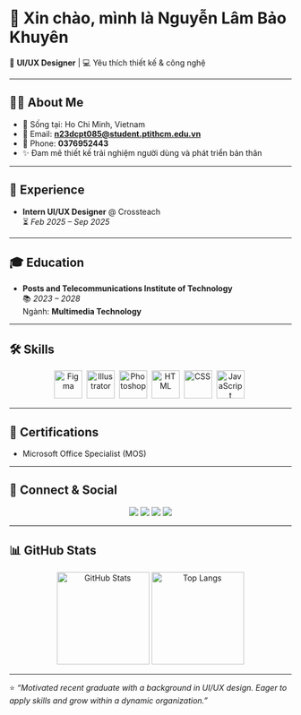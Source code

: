 # 👋 Xin chào, mình là Nguyễn Lâm Bảo Khuyên  

🎨 **UI/UX Designer** | 💻 Yêu thích thiết kế & công nghệ  

---

## 🧑‍💻 About Me
- 📍 Sống tại: Ho Chi Minh, Vietnam  
- 📧 Email: **n23dcpt085@student.ptithcm.edu.vn**  
- 📱 Phone: **0376952443**  
- ✨ Đam mê thiết kế trải nghiệm người dùng và phát triển bản thân  

---

## 💼 Experience
- **Intern UI/UX Designer** @ Crossteach  
  ⏳ *Feb 2025 – Sep 2025*  

---

## 🎓 Education
- **Posts and Telecommunications Institute of Technology**  
  📚 *2023 – 2028*  
  Ngành: **Multimedia Technology**  

---

## 🛠️ Skills
 
<p align="center">
  <img src="https://cdn.jsdelivr.net/gh/devicons/devicon/icons/figma/figma-original.svg" title="Figma" alt="Figma" width="50" height="50"/>&nbsp;
  <img src="https://cdn.jsdelivr.net/gh/devicons/devicon/icons/illustrator/illustrator-line.svg" title="Illustrator" alt="Illustrator" width="50" height="50"/>&nbsp;
  <img src="https://cdn.jsdelivr.net/gh/devicons/devicon/icons/photoshop/photoshop-line.svg" title="Photoshop" alt="Photoshop" width="50" height="50"/>&nbsp;
  <img src="https://cdn.jsdelivr.net/gh/devicons/devicon/icons/html5/html5-original.svg" title="HTML5" alt="HTML" width="50" height="50"/>&nbsp;
  <img src="https://cdn.jsdelivr.net/gh/devicons/devicon/icons/css3/css3-original.svg" title="CSS3" alt="CSS" width="50" height="50"/>&nbsp;
  <img src="https://cdn.jsdelivr.net/gh/devicons/devicon/icons/javascript/javascript-original.svg" title="JavaScript" alt="JavaScript" width="50" height="50"/>&nbsp;
</p>


---

## 📜 Certifications
- Microsoft Office Specialist (MOS)  

---

## 🔗 Connect & Social  

<p align="center">
  <a href="https://github.com/n23dcpt085-cyber"><img src="https://img.shields.io/badge/GitHub-100000?style=flat&logo=github&logoColor=white"/></a>
  <a href="#"><img src="https://img.shields.io/badge/LinkedIn-9ccaff?style=flat&logo=linkedin&logoColor=0A66C2"/></a>
  <a href="#"><img src="https://img.shields.io/badge/Behance-bdd9ff?style=flat&logo=behance&logoColor=1769ff"/></a>
  <a href="#"><img src="https://img.shields.io/badge/Dribbble-ffd6e8?style=flat&logo=dribbble&logoColor=EA4C89"/></a>
</p>

---

## 📊 GitHub Stats  

<p align="center">
  <img src="https://github-readme-stats.vercel.app/api?username=n23dcpt085-cyber&show_icons=true&theme=default_pastel&hide_border=true" alt="GitHub Stats" height="165"/>
  <img src="https://github-readme-stats.vercel.app/api/top-langs/?username=n23dcpt085-cyber&layout=compact&theme=default_pastel&hide_border=true" alt="Top Langs" height="165"/>
</p>

---

⭐️ *“Motivated recent graduate with a background in UI/UX design. Eager to apply skills and grow within a dynamic organization.”*  
